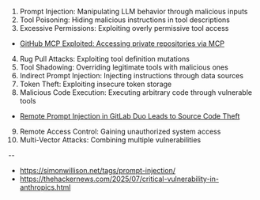 1. Prompt Injection: Manipulating LLM behavior through malicious inputs
2. Tool Poisoning: Hiding malicious instructions in tool descriptions
3. Excessive Permissions: Exploiting overly permissive tool access
  - [GitHub MCP Exploited: Accessing private repositories via MCP](https://invariantlabs.ai/blog/mcp-github-vulnerability)
4. Rug Pull Attacks: Exploiting tool definition mutations
5. Tool Shadowing: Overriding legitimate tools with malicious ones
6. Indirect Prompt Injection: Injecting instructions through data sources
7. Token Theft: Exploiting insecure token storage
8. Malicious Code Execution: Executing arbitrary code through vulnerable tools
  - [Remote Prompt Injection in GitLab Duo Leads to Source Code Theft](https://www.legitsecurity.com/blog/remote-prompt-injection-in-gitlab-duo)
9. Remote Access Control: Gaining unauthorized system access
10. Multi-Vector Attacks: Combining multiple vulnerabilities

--

- https://simonwillison.net/tags/prompt-injection/  
- https://thehackernews.com/2025/07/critical-vulnerability-in-anthropics.html

